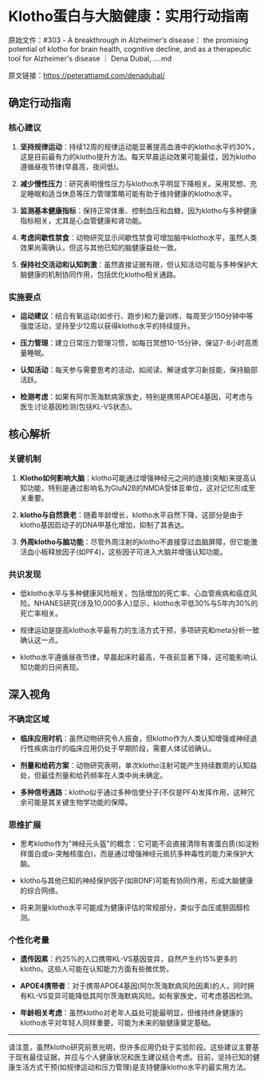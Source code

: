 # Klotho蛋白与大脑健康：实用行动指南

原始文件：#303 - A breakthrough in Alzheimer’s disease： the promising potential of klotho for brain health, cognitive decline, and as a therapeutic tool for Alzheimer's disease ｜ Dena Dubal, ….md

原文链接：https://peterattiamd.com/denadubal/

## 确定行动指南

### 核心建议

1. **坚持规律运动**：持续12周的规律运动能显著提高血液中的klotho水平约30%，这是目前最有力的klotho提升方法。每天早晨运动效果可能最佳，因为klotho遵循昼夜节律(早晨高，夜间低)。

2. **减少慢性压力**：研究表明慢性压力与klotho水平明显下降相关。采用冥想、充足睡眠和适当休息等压力管理策略可能有助于维持健康的klotho水平。

3. **监测基本健康指标**：保持正常体重、控制血压和血糖，因为klotho与多种健康指标相关，尤其是心血管健康和肾功能。

4. **考虑间歇性禁食**：动物研究显示间歇性禁食可增加脑中klotho水平，虽然人类效果尚需确认，但这与其他已知的脑健康益处一致。

5. **保持社交活动和认知刺激**：虽然直接证据有限，但认知活动可能与多种保护大脑健康的机制协同作用，包括优化klotho相关通路。

### 实施要点

- **运动建议**：结合有氧运动(如步行、跑步)和力量训练，每周至少150分钟中等强度活动，坚持至少12周以获得klotho水平的持续提升。

- **压力管理**：建立日常压力管理习惯，如每日冥想10-15分钟，保证7-8小时高质量睡眠。

- **认知活动**：每天参与需要思考的活动，如阅读、解谜或学习新技能，保持脑部活跃。

- **检测考虑**：如果有阿尔茨海默病家族史，特别是携带APOE4基因，可考虑与医生讨论基因检测(包括KL-VS状态)。

## 核心解析

### 关键机制

1. **Klotho如何影响大脑**：klotho可能通过增强神经元之间的连接(突触)来提高认知功能，特别是通过影响名为GluN2B的NMDA受体亚单位，这对记忆形成至关重要。

2. **klotho与自然衰老**：随着年龄增长，klotho水平自然下降，这部分是由于klotho基因启动子的DNA甲基化增加，抑制了其表达。

3. **外周klotho与脑功能**：尽管外周注射的klotho不直接穿过血脑屏障，但它能激活血小板释放因子(如PF4)，这些因子可进入大脑并增强认知功能。

### 共识发现

- 低klotho水平与多种健康风险相关，包括增加的死亡率、心血管疾病和癌症风险。NHANES研究(涉及10,000多人)显示，klotho水平低30%与5年内30%的死亡率相关。

- 规律运动是提高klotho水平最有力的生活方式干预，多项研究和meta分析一致确认这一点。

- klotho水平遵循昼夜节律，早晨起床时最高，午夜前显著下降，这可能影响认知功能的日间表现。

## 深入视角

### 不确定区域

- **临床应用时机**：虽然动物研究令人振奋，但klotho作为人类认知增强或神经退行性疾病治疗的临床应用仍处于早期阶段，需要人体试验确认。

- **剂量和给药方案**：动物研究表明，单次klotho注射可能产生持续数周的认知益处，但最佳剂量和给药频率在人类中尚未确定。

- **多种信号通路**：klotho似乎通过多种信使分子(不仅是PF4)发挥作用，这种冗余可能是其关键生物学功能的保障。

### 思维扩展

- 思考klotho作为"神经元头盔"的概念：它可能不会直接清除有害蛋白质(如淀粉样蛋白或α-突触核蛋白)，而是通过增强神经元抵抗多种毒性的能力来保护大脑。

- klotho与其他已知的神经保护因子(如BDNF)可能有协同作用，形成大脑健康的综合网络。

- 将来测量klotho水平可能成为健康评估的常规部分，类似于血压或胆固醇检测。

### 个性化考量

- **遗传因素**：约25%的人口携带KL-VS基因变异，自然产生约15%更多的klotho。这些人可能在认知能力方面有些微优势。

- **APOE4携带者**：对于携带APOE4基因(阿尔茨海默病风险因素)的人，同时拥有KL-VS变异可能降低其阿尔茨海默病风险。如有家族史，可考虑基因检测。

- **年龄相关考虑**：虽然klotho对老年人益处可能最明显，但维持终身健康的klotho水平对年轻人同样重要，可能为未来的脑健康奠定基础。

---

请注意，虽然klotho研究前景光明，但许多应用仍处于实验阶段。这些建议主要基于现有最佳证据，并应与个人健康状况和医生建议结合考虑。目前，坚持已知的健康生活方式干预(如规律运动和压力管理)是支持健康klotho水平的最实用方法。